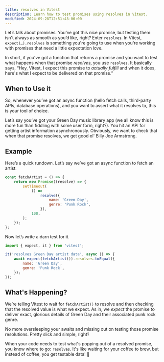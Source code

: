 ```yaml
---
title: resolves in Vitest
description: Learn how to test promises using resolves in Vitest.
modified: 2024-09-28T12:51:43-06:00
---
```


Let’s talk about promises. You’ve got this nice promise, but testing them isn't always as smooth as you’d like, right? Enter `resolves`. In Vitest, `expect(…).resolves` is something you're going to use when you're working with promises that need a little expectation love.

In short, if you’ve got a function that returns a promise and you want to test what happens when that promise _resolves_, you use `resolves`. It basically says, “Hey, Vitest, I expect this promise to _actually fulfill_ and when it does, here's what I expect to be delivered on that promise.”

## When to Use it

So, whenever you’ve got an async function (hello fetch calls, third-party APIs, database operations), and you want to assert what it resolves to, this is your tool of choice.

Let’s say you’ve got your Green Day music library app (we all know this is more fun than fiddling with some user form, right?). You hit an API for getting artist information asynchronously. Obviously, we want to check that when that promise resolves, we get good ol' Billy Joe Armstrong.

## Example

Here’s a quick rundown. Let’s say we’ve got an async function to fetch an artist:

```javascript
const fetchArtist = () => {
	return new Promise((resolve) => {
		setTimeout(
			() =>
				resolve({
					name: 'Green Day',
					genre: 'Punk Rock',
				}),
			100,
		);
	});
};
```

Now let’s write a darn test for it.

```javascript
import { expect, it } from 'vitest';

it('resolves Green Day artist data', async () => {
	await expect(fetchArtist()).resolves.toEqual({
		name: 'Green Day',
		genre: 'Punk Rock',
	});
});
```

## What's Happening?

We’re telling Vitest to wait for `fetchArtist()` to resolve and then checking that the resolved value is what we expect. As in, we _expect_ the promise to deliver exact, glorious details of Green Day and their associated punk rock genre.

No more oversleeping your awaits and missing out on testing those promise resolutions. Pretty slick and simple, right?

When your code needs to test what's popping out of a resolved promise, you know where to go: `resolves`. It's like waiting for your coffee to brew, but instead of coffee, you get testable data! 🌟
